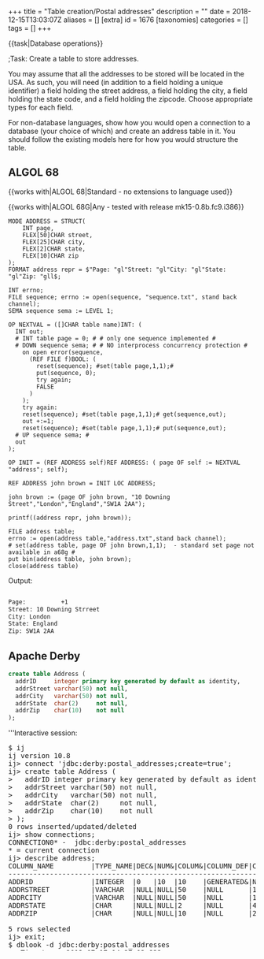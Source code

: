 +++
title = "Table creation/Postal addresses"
description = ""
date = 2018-12-15T13:03:07Z
aliases = []
[extra]
id = 1676
[taxonomies]
categories = []
tags = []
+++

{{task|Database operations}}

;Task:
Create a table to store addresses. 

You may assume that all the addresses to be stored will be located in the USA.   As such, you will need (in addition to a field holding a unique identifier) a field holding the street address, a field holding the city, a field holding the state code, and a field holding the zipcode.   Choose appropriate types for each field.

For non-database languages, show how you would open a connection to a database (your choice of which) and create an address table in it. You should follow the existing models here for how you would structure the table.





## ALGOL 68

{{works with|ALGOL 68|Standard - no extensions to language used}}

{{works with|ALGOL 68G|Any - tested with release mk15-0.8b.fc9.i386}}

<!-- {{does not work with|ELLA ALGOL 68|Any (with appropriate job cards) - tested with release 1.8.8d.fc9.i386 - needed formatted transput}} -->

```algol68
MODE ADDRESS = STRUCT(
	INT page,
	FLEX[50]CHAR street,
	FLEX[25]CHAR city,
	FLEX[2]CHAR state,
	FLEX[10]CHAR zip
);
FORMAT address repr = $"Page: "gl"Street: "gl"City: "gl"State: "gl"Zip: "gll$;

INT errno;
FILE sequence; errno := open(sequence, "sequence.txt", stand back channel);
SEMA sequence sema := LEVEL 1;

OP NEXTVAL = ([]CHAR table name)INT: (
  INT out;
  # INT table page = 0; # # only one sequence implemented #
  # DOWN sequence sema; # # NO interprocess concurrency protection #
    on open error(sequence, 
      (REF FILE f)BOOL: (
        reset(sequence); #set(table page,1,1);# 
        put(sequence, 0);
        try again;
        FALSE
      )
    );
    try again:
    reset(sequence); #set(table page,1,1);# get(sequence,out);
    out +:=1; 
    reset(sequence); #set(table page,1,1);# put(sequence,out);
  # UP sequence sema; #
  out
);

OP INIT = (REF ADDRESS self)REF ADDRESS: ( page OF self := NEXTVAL "address"; self);

REF ADDRESS john brown = INIT LOC ADDRESS;

john brown := (page OF john brown, "10 Downing Street","London","England","SW1A 2AA");

printf((address repr, john brown));

FILE address table;
errno := open(address table,"address.txt",stand back channel);
# set(address table, page OF john brown,1,1);  - standard set page not available in a68g #
put bin(address table, john brown);
close(address table)
```

Output:

```txt

Page:          +1
Street: 10 Downing Strreet
City: London
State: England
Zip: SW1A 2AA

```



## Apache Derby


```SQL
create table Address (
  addrID     integer primary key generated by default as identity,
  addrStreet varchar(50) not null,
  addrCity   varchar(50) not null,
  addrState  char(2)     not null,
  addrZip    char(10)    not null
);

```

'''Interactive session:
<pre style="height: 30em; overflow: scroll">
$ ij
ij version 10.8
ij> connect 'jdbc:derby:postal_addresses;create=true';
ij> create table Address (
>   addrID integer primary key generated by default as identity,
>   addrStreet varchar(50) not null,
>   addrCity   varchar(50) not null,
>   addrState  char(2)     not null,
>   addrZip    char(10)    not null
> );
0 rows inserted/updated/deleted
ij> show connections;
CONNECTION0* - 	jdbc:derby:postal_addresses
* = current connection
ij> describe address;
COLUMN_NAME         |TYPE_NAME|DEC&|NUM&|COLUM&|COLUMN_DEF|CHAR_OCTE&|IS_NULL&
------------------------------------------------------------------------------
ADDRID              |INTEGER  |0   |10  |10    |GENERATED&|NULL      |NO      
ADDRSTREET          |VARCHAR  |NULL|NULL|50    |NULL      |100       |NO      
ADDRCITY            |VARCHAR  |NULL|NULL|50    |NULL      |100       |NO      
ADDRSTATE           |CHAR     |NULL|NULL|2     |NULL      |4         |NO      
ADDRZIP             |CHAR     |NULL|NULL|10    |NULL      |20        |NO      

5 rows selected
ij> exit;
$ dblook -d jdbc:derby:postal_addresses
-- Timestamp: 2012-07-17 14:27:02.822
-- Source database is: postal_addresses
-- Connection URL is: jdbc:derby:postal_addresses
-- appendLogs: false

-- ----------------------------------------------
-- DDL Statements for tables
-- ----------------------------------------------

CREATE TABLE "APP"."ADDRESS" ("ADDRID" INTEGER NOT NULL GENERATED BY DEFAULT AS IDENTITY (START WITH 1, INCREMENT BY 1), "ADDRSTREET" VARCHAR(50) NOT NULL, "ADDRCITY" VARCHAR(50) NOT NULL, "ADDRSTATE" CHAR(2) NOT NULL, "ADDRZIP" CHAR(10) NOT NULL);

-- ----------------------------------------------
-- DDL Statements for keys
-- ----------------------------------------------

-- primary/unique
ALTER TABLE "APP"."ADDRESS" ADD CONSTRAINT "SQL120717142048690" PRIMARY KEY ("ADDRID");


```



## AWK



###  SQLite3 


This version uses the AWK pipe, 'getline' function, and the sqlite3 command line program. 


```awk
#!/bin/sh -f
awk '
BEGIN {
    print "Creating table..."
    dbExec("address.db", "create table address (street, city, state, zip);")
    print "Done."
    exit
}

function dbExec(db, qry,      result) {
    dbMakeQuery(db, qry) | getline result
    dbErrorCheck(result)
}

function dbMakeQuery(db, qry,      q) {
    q = dbEscapeQuery(qry) ";"
    return "echo \"" q "\" | sqlite3 " db
}

function dbEscapeQuery(qry,      q) {
    q = qry
    gsub(/"/, "\\\"", q)
    return q
}

function dbErrorCheck(res) {
    if (res ~ "SQL error") {
        print res
        exit
    }
}

'
```



## C

{{libheader|SQLite}}

```c>#include <stdio.h

#include <stdlib.h>
#include <sqlite3.h>

const char *code = 
"CREATE TABLE address (\n"
"       addrID		INTEGER PRIMARY KEY AUTOINCREMENT,\n"
"	addrStreet	TEXT NOT NULL,\n"
"	addrCity	TEXT NOT NULL,\n"
"	addrState	TEXT NOT NULL,\n"
"	addrZIP		TEXT NOT NULL)\n" ;

int main()
{
  sqlite3 *db = NULL;
  char *errmsg;
  
  if ( sqlite3_open("address.db", &db) == SQLITE_OK ) {
    if ( sqlite3_exec(db, code, NULL, NULL,  &errmsg) != SQLITE_OK ) {
      fprintf(stderr, errmsg);
      sqlite3_free(errmsg);
      sqlite3_close(db);
      exit(EXIT_FAILURE);
    }
    sqlite3_close(db);
  } else {
    fprintf(stderr, "cannot open db...\n");
    sqlite3_close(db);
    exit(EXIT_FAILURE);
  }
  return EXIT_SUCCESS;
}
```



## Clojure


```clojure
(require '[clojure.java.jdbc :as sql])
; Using h2database for this simple example.
(def db {:classname "org.h2.Driver"
         :subprotocol "h2:file"
         :subname "db/my-dbname"})
         
(sql/db-do-commands db
  (sql/create-table-ddl :address
    [:id "bigint primary key auto_increment"]
    [:street "varchar"]
    [:city "varchar"]
    [:state "varchar"]
    [:zip "varchar"]))

```



## EchoLisp


```scheme

(lib 'struct)
(lib 'sql)

(define Postal (make-table
    (struct postal (auto: id name street city state zip))))

Postal
    → #table:#struct:postal [id name street city state zip]:[0] 

(table-insert Postal '(0 Gallubert "29 rue de l'Ermitage" Paris Seine 75020))
(table-insert Postal '(0 Brougnard "666 rue des Cascades " Paris Seine 75042))
(table-make-index Postal 'postal.id)
(table-print Postal)

[0]   15  Gallubert  29 rue de l'Ermitage   Paris  Seine  75020 
[1]   16  Brougnard  666 rue des Cascades   Paris  Seine  75042 

```




## Erlang

Erlang has built in databases. This is the the one with most features: Mnesia. There are database connectors to other databases, too.

```Erlang

-module( table_creation ).

-export( [task/0] ).

-record( address, {id, street, city, zip} ).

task() ->
	mnesia:start(),
	mnesia:create_table( address, [{attributes, record_info(fields, address)}] ).

```

{{out}}

```txt

3>  table_creation:task().
{atomic,ok}

```



## FunL

FunL has built-in support for H2 and comes bundled with the H2 database engine.

```funl
import db.*
import util.*

Class.forName( 'org.h2.Driver' )
conn = DriverManager.getConnection( 'jdbc:h2:mem:test', 'sa', '' )
statement = conn.createStatement()

statement.execute( '''
  CREATE TABLE `user_data` (
    `id` identity,
    `name` varchar(255) NOT NULL,
    `street` varchar(255) NOT NULL,
    `city` varchar(255) NOT NULL,
    `region` char(2) NOT NULL,
    `country` char(2) NOT NULL,
    `code` varchar(20) NOT NULL,
    `phone` varchar(20) NOT NULL,
    PRIMARY KEY (`id`)
  )''' )

statement.execute( '''
  INSERT INTO `user_data` (`name`, `street`, `city`, `region`, `code`, `country`, `phone`) VALUES
    ('Jacinthe Steinert', '8540 Fallen Pony Villas', 'Searights', 'IA', '51584-4315', 'US', '(641) 883-4342'),
    ('Keeley Pinkham', '1363 Easy Downs', 'Mileta', 'TX', '77667-7376', 'US', '(469) 527-4784'),
    ('Rimon Cleveland', '8052 Blue Pond Dale', 'The Willows', 'UT', '84630-2674', 'US', '(385) 305-7261'),
    ('Berenice Benda', '2688 Merry Pines', 'Dacono', 'HI', '96766-7398', 'US', '(808) 451-2732'),
    ('Mehetabel Marcano', '109 Sleepy Goose Crescent', 'Plains', 'UT', '84727-7254', 'US', '(385) 733-8404'),
    ('Ambria Schiller', '7100 Tawny Robin Highway', 'Barlowes', 'ID', '83792-2043', 'US', '(208) 227-8887'),
    ('Carne Cancino', '3842 Broad Pioneer Cape', 'Bardstown', 'IA', '51571-6473', 'US', '(563) 060-8352'),
    ('Ince Leite', '7876 Stony Fawn Boulevard', 'Easton', 'ID', '83651-9235', 'US', '(208) 951-3024'),
    ('Britney Odell', '3386 Lazy Shadow Thicket', 'Kimberly', 'OK', '73539-6632', 'US', '(539) 848-4448'),
    ('Suprabha Penton', '9311 Dusty Leaf Alley', 'Niumalu', 'GA', '39927-8332', 'US', '(404) 589-0183')''' )
		
result = statement.executeQuery( '''SELECT * FROM user_data WHERE region = 'ID' ORDER BY code''' )
print( TextTable.apply(result) )

conn.close()
```


{{out}}


```txt

+----+-----------------+---------------------------+----------+--------+---------+------------+----------------+
| ID |      NAME       |          STREET           |   CITY   | REGION | COUNTRY |    CODE    |     PHONE      |
+----+-----------------+---------------------------+----------+--------+---------+------------+----------------+
|  8 | Ince Leite      | 7876 Stony Fawn Boulevard | Easton   | ID     | US      | 83651-9235 | (208) 951-3024 |
|  6 | Ambria Schiller | 7100 Tawny Robin Highway  | Barlowes | ID     | US      | 83792-2043 | (208) 227-8887 |
+----+-----------------+---------------------------+----------+--------+---------+------------+----------------+

```



## Go


```go
package main

import (
    "database/sql"
    "fmt"
    "log"

    _ "github.com/mattn/go-sqlite3"
)

func main() {
    // task req: show database connection
    db, err := sql.Open("sqlite3", "rc.db")
    if err != nil {
        log.Print(err)
        return
    }
    defer db.Close()
    // task req: create table with typed fields, including a unique id
    _, err = db.Exec(`create table addr (
        id     int unique,
        street text,
        city   text,
        state  text,
        zip    text
    )`)
    if err != nil {
        log.Print(err)
        return
    }
    // show output:  query the created field names and types
    rows, err := db.Query(`pragma table_info(addr)`)
    if err != nil {
        log.Print(err)
        return
    }
    var field, storage string
    var ignore sql.RawBytes
    for rows.Next() {
        err = rows.Scan(&ignore, &field, &storage, &ignore, &ignore, &ignore)
        if err != nil {
            log.Print(err)
            return
        }
        fmt.Println(field, storage)
    }
}
```

{{out}}

```txt

id int
street text
city text
state text
zip text

```



## Haskell

{{trans|Python}}
{{libheader|SQLite}}
{{libheader|sqlite-simple}}


```haskell
{-# LANGUAGE OverloadedStrings #-}

import Database.SQLite.Simple

main = do
     db <- open "postal.db"
     execute_ db "\ 
     \CREATE TABLE address (\
        \addrID     INTEGER PRIMARY KEY AUTOINCREMENT, \
        \addrStreet TEXT NOT NULL, \
        \addrCity   TEXT NOT NULL, \
        \addrState  TEXT NOT NULL, \
        \addrZIP    TEXT NOT NULL  \
     \)"
     close db
```



## J

J is a programming language, not a database, but it ships with a database built in the programming language called [[j:JDB|JDB]].  Using that, assuming <tt>hd</tt> is your database, then:


```j
   Create__hd  'Address';noun define
addrID autoid;
addrStreet varchar
addrCity varchar
addrState char
addrZip char
)
```


Of course J can connect external databases too, using e.g. [[j:Studio/ODBC%20Basics|ODBC]].  See the [[j:DB|list of J database topics]].


## Julia

{{works with|Julia|0.6}}


```julia
using SQLite

db = SQLite.DB()
SQLite.execute!(db, """\
	CREATE TABLE address (
	addrID		INTEGER PRIMARY KEY AUTOINCREMENT,
	addrStreet	TEXT NOT NULL,
	addrCity	TEXT NOT NULL,
	addrState	TEXT NOT NULL,
	addrZIP		TEXT NOT NULL)
	""")
```



## Kotlin

Rather than use an external database, we use the built-in RandomAccessFile class for his task. The data used is the same as for the REXX entry.

```scala
// Version 1.2.41

import java.io.File
import java.io.RandomAccessFile

fun String.toFixedLength(len: Int) = this.padEnd(len).substring(0, len)

class Address(
    var name: String,
    var street: String = "",
    var city: String = "",
    var state: String = "",
    var zipCode: String = "",
    val autoId: Boolean = true
) {
    var id = 0L
        private set

    init {
        if (autoId) id = ++nextId
    }

    companion object {
        private var nextId = 0L

        const val RECORD_LENGTH = 127  // including 2 bytes for UTF string length

        fun readRecord(file: File, id: Long): Address {
            val raf = RandomAccessFile(file, "r")
            val seekPoint = (id - 1) * RECORD_LENGTH
            raf.use {
                it.seek(seekPoint)
                val id2 = it.readLong()
                if (id != id2) {
                    println("Database is corrupt")
                    System.exit(1)
                }
                val text    = it.readUTF()
                val name    = text.substring(0, 30).trimEnd()
                val street  = text.substring(30, 80).trimEnd()
                val city    = text.substring(80, 105).trimEnd()
                val state   = text.substring(105, 107)
                val zipCode = text.substring(107).trimEnd()
                val a = Address(name, street, city, state, zipCode, false)
                a.id = id
                return a
            }
        }
    }

    override fun toString() =
        "Id       : ${this.id}\n" +
        "Name     : $name\n" +
        "Street   : $street\n" +
        "City     : $city\n" +
        "State    : $state\n" +
        "Zip Code : $zipCode\n"

    fun writeRecord(file: File) {
        val raf = RandomAccessFile(file, "rw")
        val text =
            name.toFixedLength(30) +
            street.toFixedLength(50) +
            city.toFixedLength(25) +
            state +
            zipCode.toFixedLength(10)
        val seekPoint = (id - 1) * RECORD_LENGTH
        raf.use {
            it.seek(seekPoint)
            it.writeLong(id)
            it.writeUTF(text)
        }
    }
}

fun main(args: Array<String>) {
    val file = File("addresses.dat")
    val addresses = listOf(
        Address("FSF Inc.", "51 Franklin Street", "Boston", "MA", "02110-1301"),
        Address("The White House", "The Oval Office, 1600 Pennsylvania Avenue NW", "Washington", "DC", "20500")
    )
    // write the address records to the file
    addresses.forEach { it.writeRecord(file) }

    // now read them back in reverse order and print them out
    for (i in 2 downTo 1) {
        println(Address.readRecord(file, i.toLong()))
    }
}
```


{{output}}

```txt

Id       : 2
Name     : The White House
Street   : The Oval Office, 1600 Pennsylvania Avenue NW
City     : Washington
State    : DC
Zip Code : 20500

Id       : 1
Name     : FSF Inc.
Street   : 51 Franklin Street
City     : Boston
State    : MA
Zip Code : 02110-1301

```



## Lasso

Lasso has excellent support for connecting to and handling databases.


```Lasso
// connect to a Mysql database
inline(-database = 'rosettatest', -sql = "CREATE TABLE `address` (
    `id`       int(11)     NOT NULL   auto_increment,
    `street`   varchar(50) NOT NULL   default '',
    `city`     varchar(25) NOT NULL   default '',
    `state`    char(2)     NOT NULL   default '',
    `zip`      char(10)    NOT NULL   default '',
    PRIMARY KEY (`id`)
);
") => {^
	error_msg
^}
```

Output:

```txt
No error
```



## Lua

Using LJSQLite3 - compatible with LuaJIT and supplied in the ULua distribution.

```Lua
-- Import module
local sql = require("ljsqlite3")

-- Open connection to database file
local conn = sql.open("address.sqlite")

-- Create address table unless it already exists
conn:exec[[
CREATE TABLE IF NOT EXISTS address(
  id INTEGER PRIMARY KEY AUTOINCREMENT,
  street TEXT NOT NULL, 
  city TEXT NOT NULL, 
  state TEXT NOT NULL, 
  zip TEXT NOT NULL)
]]

-- Explicitly close connection
conn:close()
```



## Mathematica


```Mathematica
TableCreation="CREATE TABLE address (	
addrID		INTEGER PRIMARY KEY AUTOINCREMENT,
addrStreet	TEXT NOT NULL,	addrCity	TEXT NOT NULL,
addrState	TEXT NOT NULL,	addrZIP		TEXT NOT NULL    )";

Needs["DatabaseLink`"]
conn=OpenSQLConnection[ JDBC[ "mysql","databases:1234/conn_test"], "Username" -> "test"]
SQLExecute[ conn, TableCreation]
```



## MySQL


```mysql
CREATE TABLE `Address` (
    `addrID`       int(11)     NOT NULL   auto_increment,
    `addrStreet`   varchar(50) NOT NULL   default '',
    `addrCity`     varchar(25) NOT NULL   default '',
    `addrState`    char(2)     NOT NULL   default '',
    `addrZIP`      char(10)    NOT NULL   default '',
    PRIMARY KEY (`addrID`)
);
```



## NetRexx

As NetRexx targets the Java Virtual Machine it has access to a wealth of database tools many of which can be accessed through JDBC.

### Apache Derby

{{libheader|Apache Derby}}
This sample creates a table in an embedded Apache Derby database.

```NetRexx
/* NetRexx */
options replace format comments java crossref symbols binary

import java.sql.Connection
import java.sql.Statement
import java.sql.SQLException
import java.sql.DriverManager

class RTableCreate01 public
  properties private constant
    addressDDL = String '' -
    ' create table Address' -
    ' (' -
    '   addrID     integer     primary key generated by default as identity,' -
    '   addrStreet varchar(50) not null,' -
    '   addrCity   varchar(50) not null,' -
    '   addrState  char(2)     not null,' -
    '   addrZip    char(10)    not null' -
    ' )'
    driver = String 'org.apache.derby.jdbc.EmbeddedDriver'
    dbName = String 'db/rosetta_code'

  method createTable() public static
    connectionURL = String 
    conn = java.sql.Connection
    sqlStatement = java.sql.Statement
    do
      Class.forName(driver)
      connectionURL = 'jdbc:derby:' || dbName || ';' || 'create=true'
      conn = DriverManager.getConnection(connectionURL)
      sqlStatement = conn.createStatement()
      say 'Creating table'
      sqlStatement.execute(addressDDL)
      say 'Table creation complete'
      sqlStatement.close()
      conn.close()
      do
        -- In embedded mode, an application should shut down Derby.
        -- Shutdown throws the XJ015 exception to confirm success.
        connectionURL = 'jdbc:derby:' || ';' || 'shutdown=true'
        DriverManager.getConnection(connectionURL)
      catch sex = SQLException
        if sex.getSQLState().equals("XJ015") then do
          say 'Database shut down normally'
          end
        else do
          say 'Database did not shut down normally'
          signal sex
          end
      end
    catch sex = SQLException
      sex.printStackTrace()
    catch ex = ClassNotFoundException
      ex.printStackTrace()
    end
    return

  method main(args = String[]) public static
    createTable()
    return

```



## Nim


```nim
import db_sqlite as db
#import db_mysql as db
#import db_postgres as db

const
  connection = ":memory:"
  user = "foo"
  pass = "bar"
  database = "db"

var c = open(connection, user, pass, database)
c.exec sql"""CREATE TABLE address (
  addrID     INTEGER PRIMARY KEY AUTOINCREMENT,
  addrStreet TEXT NOT NULL,
  addrCity   TEXT NOT NULL,
  addrState  TEXT NOT NULL,
  addrZIP    TEXT NOT NULL)"""
c.close()
```



## ooRexx


```oorexx
/* REXX ***************************************************************
* 17.05.2013 Walter Pachl  translated from REXX version 2
* nice try? improvements are welcome as I am rather unexperienced
* 18.05.2013 the array may contain a variety of objects!
**********************************************************************/
alist=.array~new
alist[1]=.addr~new('Boston','MA','51 Franklin Street',,'FSF Inc.',,
                                                          '02110-1301')
alist[2]='not an address at all'
alist[3]=.addr~new('Washington','DC','The Oval Office',,
                 '1600 Pennsylvania Avenue NW','The White House',20500)
Do i=1 To alist~items
  a=alist[i]
  If a~isinstanceof(.addr) Then
    a~show
  End 
   
::class addr
  ::attribute city
  ::attribute state
  ::attribute addr
  ::attribute addr2
  ::attribute name
  ::attribute zip

::method init
  Parse Arg self~city,,
            self~state,,
            self~addr,,
            self~addr2,,
            self~name,,
            self~zip

::method show
                         Say '  name -->' self~name
                         Say '  addr -->' self~addr
  If self~addr2<>'' Then Say ' addr2 -->' self~addr2
                         Say '  city -->' self~city
                         Say ' state -->' self~state
                         Say '   zip -->' self~zip
  Say copies('-',40)
```

Output is as for REXX version 2


## Oracle


```sql
CREATE SEQUENCE seq_address_pk START BY 100 INCREMENT BY 1
/
CREATE TABLE address (
    addrID   NUMBER DEFAULT seq_address_pk.nextval,
    street   VARCHAR2( 50 ) NOT NULL,
    city     VARCHAR2( 25 ) NOT NULL,
    state    VARCHAR2( 2 ) NOT NULL,
    zip      VARCHAR2( 20 ) NOT NULL,
    CONSTRAINT address_pk1 PRIMARY KEY ( addrID )
)
/
```



## Oz

{{trans|Python}}

{{libheader|SQLite}}
{{libheader|Ozsqlite}}

The SQLite version that comes with Ozsqlite does not understand "AUTOINCREMENT".

```oz
declare
  [Sqlite] = {Module.link ['x-ozlib:/sqlite/Sqlite.ozf']}

  DB = {Sqlite.open 'test.db'}
in
  try

     {Sqlite.exec DB
      "CREATE TABLE address ("
      #"addrID		INTEGER PRIMARY KEY,"
      #"addrStreet	TEXT NOT NULL,"
      #"addrCity	TEXT NOT NULL,"
      #"addrState	TEXT NOT NULL,"
      #"addrZIP		TEXT NOT NULL"
      #")" _}

  catch E then
     {Inspector.configure widgetShowStrings true}
     {Inspect E}
  finally
     {Sqlite.close DB}
  end
```



## Perl


```perl
use DBI;

my $db = DBI->connect('DBI:mysql:database:server','login','password');

my $statment = <<EOF;
CREATE TABLE `Address` (
    `addrID`       int(11)     NOT NULL   auto_increment,
    `addrStreet`   varchar(50) NOT NULL   default '',
    `addrCity`     varchar(25) NOT NULL   default '',
    `addrState`    char(2)     NOT NULL   default '',
    `addrZIP`      char(10)    NOT NULL   default '',
    PRIMARY KEY (`addrID`)
);
EOF

my $exec = $db->prepare($statment);
$exec->execute;
```


This example uses mysql, but DBI supports a extensive list of database drivers. See [http://dbi.perl.org/ dbi.perl.org] for more info.


## Perl 6

{{works with|Rakudo|2017.09}}

Like Perl DBI, Perl 6 DBIish supports many different databases. An example using SQLite is shown here.


```perl6
use DBIish;

my $dbh = DBIish.connect('SQLite', :database<addresses.sqlite3>);

my $sth = $dbh.do(q:to/STATEMENT/);
    DROP TABLE IF EXISTS Address;
    CREATE TABLE Address (
        addrID      INTEGER PRIMARY KEY AUTOINCREMENT,
        addrStreet  TEXT NOT NULL,
        addrCity    TEXT NOT NULL,
        addrState   TEXT NOT NULL,
        addrZIP     TEXT NOT NULL
    )
    STATEMENT
```



## Phix

{{libheader|SQLite}}

```Phix
include pSQLite.e
constant sqlcode = """
CREATE TABLE address (
 addrID     INTEGER PRIMARY KEY AUTOINCREMENT,
 addrStreet TEXT NOT NULL,
 addrCity   TEXT NOT NULL,
 addrState  TEXT NOT NULL,
 addrZIP    TEXT NOT NULL)"""
 
sqlite3 db = sqlite3_open("address.sqlite")
integer res = sqlite3_exec(db,sqlcode)
if res=SQLITE_OK then
    sqlite3_close(db)
else
    -- can show eg "sqlite3_exec error: 1 [table address already exists]"
    printf(1,"sqlite3_exec error: %d [%s]\n",{res,sqlite_last_exec_err})
end if
```


=={{header|PHP}}+SQLite==
{{trans|Python}}
not tested

```php
<?php
$db = new SQLite3(':memory:');
$db->exec("
    CREATE TABLE address (
        addrID     INTEGER PRIMARY KEY AUTOINCREMENT,
        addrStreet TEXT NOT NULL,
        addrCity   TEXT NOT NULL,
        addrState  TEXT NOT NULL,
        addrZIP    TEXT NOT NULL
    )
");
?>
```



## PicoLisp

PicoLisp has built-in database functionality, in the form of
(non-relational) entity/relations, built on top of persistent
objects (so-called external symbols)

Define an "address" entity, and create the database:

```PicoLisp
(class +Adr +Entity)
(rel nm (+Sn +Idx +String))            # Name [Soundex index]
(rel str (+String))                    # Street
(rel zip (+Ref +String))               # ZIP [Non-unique index]
(rel cit (+Fold +Idx +String))         # City [Folded substring index]
(rel st (+String))                     # State
(rel tel (+Fold +Ref +String))         # Phone [Folded non-unique index]
(rel em (+Ref +String))                # EMail [Non-unique index]
(rel txt (+Blob))                      # Memo
(rel jpg (+Blob))                      # Photo

(pool "address.db")  # Create database
```

Create a first entry, and show it:

```PicoLisp
(show
   (new! '(+Adr)  # Create a record
      'nm "FSF Inc."
      'str "51 Franklin St"
      'st "Boston, MA"
      'zip "02110-1301" ) )
```

Output:

```txt
{2} (+Adr)
   zip "02110-1301"
   st "Boston, MA"
   str "51 Franklin St"
   nm "FSF Inc."
```

Interactive "select":

```PicoLisp
(select nm zip +Adr nm "FSF")  # Select name, zip from Adr where name = FSF*
```

Output:

```txt
"FSF Inc." "02110-1301" {2}
```



## PostgreSQL


```sql
CREATE SEQUENCE address_seq start 100;
CREATE TABLE address (
    addrID   int4 PRIMARY KEY DEFAULT nextval('address_seq'),
    street   varchar(50) not null,
    city     varchar(25) not null,
    state    varchar(2) not null,
    zip      varchar(20) not null
);
```




=={{header|PureBasic}}+SQLite==
Easiest approach with sqlite. Further possible: PostgresQL or each other over ODBC.

```Purebasic

UseSQLiteDatabase()
Procedure CheckDatabaseUpdate(Database, Query$)
   Result = DatabaseUpdate(Database, Query$)
   If Result = 0
      Print(DatabaseError())
   EndIf
   ProcedureReturn Result
EndProcedure
openconsole()
DatabaseFile$ = GetCurrentDirectory()+"/rosettadb.sdb"
If CreateFile(0, DatabaseFile$)
   CloseFile(0)
    If OpenDatabase(0, DatabaseFile$, "", "")
      CheckDatabaseUpdate(0,"CREATE TABLE address ( addrID INTEGER PRIMARY KEY AUTOINCREMENT,	addrStreet TEXT Not NULL, addrCity TEXT Not NULL, addrState TEXT Not NULL, addrZIP TEXT Not NULL)")
      CloseDatabase(0)
   Else
      print("Can't open database !")
   EndIf
Else
   print("Can't create the database file !")
EndIf
closeconsole()

```


=={{header|PowerShell}}+SQLite==
{{libheader|SQLite}}

```PowerShell

Import-Module -Name PSSQLite


## Create a database and a table
$dataSource = ".\Addresses.db"
$query = "CREATE TABLE SSADDRESS (Id        INTEGER  PRIMARY KEY  AUTOINCREMENT,
                                  LastName  TEXT     NOT NULL,
                                  FirstName TEXT     NOT NULL,
                                  Address   TEXT     NOT NULL,
                                  City      TEXT     NOT NULL,
                                  State     CHAR(2)  NOT NULL,
                                  Zip       CHAR(5)  NOT NULL
)"

Invoke-SqliteQuery -Query $Query -DataSource $DataSource


## Insert some data
$query = "INSERT INTO SSADDRESS ( FirstName,  LastName,  Address,  City,  State,  Zip)
                         VALUES (@FirstName, @LastName, @Address, @City, @State, @Zip)"

Invoke-SqliteQuery -DataSource $DataSource -Query $query -SqlParameters @{
        LastName  = "Monster"
        FirstName = "Cookie"
        Address   = "666 Sesame St"
        City      = "Holywood"
        State     = "CA"
        Zip       = "90013"
}


## View the data
Invoke-SqliteQuery -DataSource $DataSource -Query "SELECT * FROM SSADDRESS" | FormatTable -AutoSize

```

{{Out}}

```txt

Id LastName FirstName Address       City     State Zip  
-- -------- --------- -------       ----     ----- ---  
 1 Monster  Cookie    666 Sesame St Holywood CA    90013

```


=={{header|Python}}+SQLite==
{{libheader|SQLite}}

```python>>>
 import sqlite3
>>> conn = sqlite3.connect(':memory:')
>>> conn.execute('''CREATE TABLE address (
	addrID		INTEGER PRIMARY KEY AUTOINCREMENT,
	addrStreet	TEXT NOT NULL,
	addrCity	TEXT NOT NULL,
	addrState	TEXT NOT NULL,
	addrZIP		TEXT NOT NULL
    )''')
<sqlite3.Cursor object at 0x013265C0>
>>> 
```



## Racket


Racket supports a bunch of DBs, this is using sqlite, which is almost always available.  Also included some further demonstrations beyond just the table creation:


```Racket

#lang at-exp racket

(require db)
(define postal (sqlite3-connect #:database "/tmp/postal.db" #:mode 'create))

(define (add! name street city state zip)
  (query-exec postal
    @~a{INSERT INTO addresses (name, street, city, state, zip)
        VALUES (?, ?, ?, ?, ?)}
    name street city state zip))

(unless (table-exists? postal "addresses")
  (query-exec postal
    @~a{CREATE TABLE addresses(
          id INTEGER PRIMARY KEY,
          name   TEXT NOT NULL,
          street TEXT NOT NULL,
          city   TEXT NOT NULL,
          state  TEXT NOT NULL,
          zip    TEXT NOT NULL)}))

(add! "FSF Inc."
      "51 Franklin St"
      "Boston"
      "MA"
      "02110-1301")
(add! "The White House"
      "1600 Pennsylvania Avenue NW"
      "Washington"
      "DC"
      "20500")
(add! "National Security Council"
      "1700 Pennsylvania Avenue NW"
      "Washington"
      "DC"
      "20500")

(printf "Addresses:\n")
(for ([r (query-rows postal "SELECT * FROM addresses")])
  (printf "  ~a.\n" (string-join (cdr (vector->list r)) ", ")))
(newline)

(printf "By State+ZIP:\n")
(for ([z (query-rows postal "SELECT * FROM addresses"
                     #:group #("state" "zip"))])
  (printf "  ~a, ~a:\n" (vector-ref z 0) (vector-ref z 1))
  (for ([r (vector-ref z 2)])
    (printf "    ~a.\n" (string-join (cdr (vector->list r)) ", "))))

(disconnect postal)

```


Output:

```txt

Addresses:
  FSF Inc., 51 Franklin St, Boston, MA, 02110-1301.
  The White House, 1600 Pennsylvania Avenue NW, Washington, DC, 20500.
  National Security Council, 1700 Pennsylvania Avenue NW, Washington, DC, 20500.

By State+ZIP:
  MA, 02110-1301:
    FSF Inc., 51 Franklin St, Boston.
  DC, 20500:
    The White House, 1600 Pennsylvania Avenue NW, Washington.
    National Security Council, 1700 Pennsylvania Avenue NW, Washington.

```



## REXX


### version 1

A REXX program can call SQL or any other database system, but the version shown here is a RYO (roll your own).

Practically no error checking (for invalid fields, etc.) has been coded.

The fields are for the most part, USA specific, but could be expanded for other countries.

In addition to "state", fields such as province, municipality, ward, parish, country, etc) could be added without exclusion.

Also, a history logging facility is included which tracks who (by userID) did what update (or change), along with a timestamp. 

```txt

╔════════╤════════════════════════════════════════════════════════════════════════╤══════╗
╟────────┘  Format of an entry in the USA address/city/state/zip code structure:  └──────╢
║                                                                                        ║
║ The structure name can be any variable name,  but here it'll be shortened to make these║
║   comments and program easier to read;  its name will be:   @USA  or  @usa   (or both).║
║                                                                                        ║
║ Each of the variable names beginning with an underscore (_) aren't to be used elsewhere║
║   in the program.  Other possibilities are to have a trailing underscore (or both)  or ║
║   some other special eye─catching character such as:    !   @   #   $   ?              ║
║                                                                                        ║
║ Any field not specified will have a value of a  null   (which has a length of zero).   ║
║                                                                                        ║
║ Any field may contain any number of characters,  this can be limited by the            ║
║   restrictions imposed by the standards  or  the USA legal definitions.                ║
║ Any number of fields could be added  (with testing for invalid fields).                ║
╟────────────────────────────────────────────────────────────────────────────────────────╢
║  @USA.0             the number of entries in the   @USA  stemmed array.                ║
║                                                                                        ║
║       nnn           is some positive integer of any length (no leading zeros).         ║
╟────────────────────────────────────────────────────────────────────────────────────────╢
║  @USA.nnn._name     is the name of person, business,  or a lot description.            ║
╟────────────────────────────────────────────────────────────────────────────────────────╢
║  @USA.nnn._addr1    is the 1st street address                                          ║
║  @USA.nnn._addr2    is the 2nd street address                                          ║
║  @USA.nnn._addr3    is the 3rd street address                                          ║
║  @USA.nnn._addrNN      ···  (any number,  but in sequential order).                    ║
╟────────────────────────────────────────────────────────────────────────────────────────╢
║  @USA.nnn._state    is the USA postal code for the state, territory, etc.              ║
╟────────────────────────────────────────────────────────────────────────────────────────╢
║  @USA.nnn._city     is the official city name,  it may include any character.          ║
╟────────────────────────────────────────────────────────────────────────────────────────╢
║  @USA.nnn._zip      is the USA postal zip code  (five or ten digit format).            ║
╟────────────────────────────────────────────────────────────────────────────────────────╢
║  @USA.nnn._upHist   is the update history:  userID who did the update; date, timestamp.║
╚════════════════════════════════════════════════════════════════════════════════════════╝

```


```rexx
/*REXX program creates, builds, and displays a table of given  U.S.A.  postal addresses.*/
@usa.=;   @usa.0=0;      $='@USA.'                   /*initialize array and first value.*/
@usa.0=@usa.0 + 1                                    /*bump the unique number for usage.*/
                  call USA '_city'  ,  'Boston'
                  call USA '_state' ,  'MA'
                  call USA '_addr1' ,  "51 Franklin Street"
                  call USA '_name'  ,  "FSF Inc."
                  call USA '_zip'   ,  '02110-1301'
@usa.0=@usa.0 + 1                                    /*bump the unique number for usage.*/
                  call USA '_city'  ,  'Washington'
                  call USA '_state' ,  'DC'
                  call USA '_addr1' ,  "The Oval Office"
                  call USA '_addr2' ,  "1600 Pennsylvania Avenue NW"
                  call USA '_name'  ,  "The White House"
                  call USA '_zip'   ,  20500         /*no need for quotes for a number. */
                  call USA 'list'
exit                                            /*stick a fork in it,  we're all done. */
/*──────────────────────────────────────────────────────────────────────────────────────*/
tell: parse arg a; z=value($||#"."a); if z\='' then say right(translate(a,,'_'),9) "──►" z
      return
/*──────────────────────────────────────────────────────────────────────────────────────*/
USA: procedure expose @usa. $;  parse arg what;  arg ?
     if ?=='LIST'  then do #=1  for @usa.0
                        call tell '_name'
                                             do j=1  until z='';  call tell "_addr"j;  end
                        call tell '_city'
                        call tell '_state'
                        call tell '_zip'
                        say copies('─', 45)
                        end  /*#*/
                   else do;      call value $ || @usa.0'.'what   , arg(2)
                                 call value $ || @usa.0'.upHist' , userid() date() time()
                        end
     return
```

{{out|output|text=  (data used is within the REXX program):}}

```txt

     name ──► FSF Inc.
    addr1 ──► 51 Franklin Street
     city ──► Boston
    state ──► MA
      zip ──► 02110-1301
─────────────────────────────────────────────
     name ──► The White House
    addr1 ──► The Oval Office
    addr2 ──► 1600 Pennsylvania Avenue NW
     city ──► Washington
    state ──► DC
      zip ──► 20500
─────────────────────────────────────────────

```



### version 2


```rexx
/* REXX ***************************************************************
* 17.05.2013 Walter Pachl
* should work with every REXX.
* I use 0xxx for the tail because this can't be modified
**********************************************************************/
USA.=''; USA.0=0
Call add_usa 'Boston','MA','51 Franklin Street',,'FSF Inc.',,
                                                           '02110-1301'
Call add_usa 'Washington','DC','The Oval Office',,
                  '1600 Pennsylvania Avenue NW','The White House',20500
call list_usa
Exit

add_usa:
z=usa.0+1
Parse Arg usa.z.0city,,
          usa.z.0state,,
          usa.z.0addr,,
          usa.z.0addr2,,
          usa.z.0name,,
          usa.z.0zip
usa.0=z
Return

list_usa:
Do z=1 To usa.0
                           Say '  name -->' usa.z.0name
                           Say '  addr -->' usa.z.0addr
  If usa.z.0addr2<>'' Then Say ' addr2 -->' usa.z.0addr2
                           Say '  city -->' usa.z.0city
                           Say ' state -->' usa.z.0state
                           Say '   zip -->' usa.z.0zip
  Say copies('-',40)
  End
Return
```


```txt
  name --> FSF Inc.
  addr --> 51 Franklin Street
  city --> Boston
 state --> MA
   zip --> 02110-1301
----------------------------------------
  name --> The White House
  addr --> The Oval Office
 addr2 --> 1600 Pennsylvania Avenue NW
  city --> Washington
 state --> DC
   zip --> 20500
----------------------------------------
```



## Ring


```ring

# Project : Table creation/Postal addresses

load "stdlib.ring"
oSQLite = sqlite_init()

sqlite_open(oSQLite,"mytest.db")

sql = "CREATE TABLE ADDRESS ("  +
         "addrID INT NOT NULL," +
         "street CHAR(50) NOT NULL," +
         "city CHAR(25) NOT NULL," +
         "state CHAR(2), NOT NULL" +
         "zip CHAR(20) NOT NULL);"

sqlite_execute(oSQLite,sql)

```



## Ruby


### With PStore

PStore implements a persistent key store with transactions. This is a NoSQL database. Each transaction reads the entire database into memory, and then writes it again, so PStore is not good for large databases.


```ruby
require 'pstore'
require 'set'

Address = Struct.new :id, :street, :city, :state, :zip

db = PStore.new("addresses.pstore")
db.transaction do
  db[:next] ||= 0       # Next available Address#id
  db[:ids] ||= Set[]    # Set of all ids in db
end
```


To put an Address inside this PStore:


```ruby
db.transaction do
  id = (db[:next] += 1)
  db[id] = Address.new(id,
                       "1600 Pennsylvania Avenue NW",
                       "Washington", "DC", 20500)
  db[:ids].add id
end
```



### With SQLite

{{trans|Python}}

{{libheader|sqlite3-ruby}}

```ruby
require 'sqlite3'

db = SQLite3::Database.new(':memory:')
db.execute("
    CREATE TABLE address (
        addrID     INTEGER PRIMARY KEY AUTOINCREMENT,
        addrStreet TEXT NOT NULL,
        addrCity   TEXT NOT NULL,
        addrState  TEXT NOT NULL,
        addrZIP    TEXT NOT NULL
    )
")
```



## Run BASIC

AQLite

```runbasic
sqliteconnect #mem, ":memory:"  ' make handle #mem
mem$ = "
CREATE TABLE address (
  addrID     INTEGER PRIMARY KEY AUTOINCREMENT,
  addrStreet TEXT NOT NULL,
  addrCity   TEXT NOT NULL,
  addrState  TEXT NOT NULL,
  addrZIP    TEXT NOT NULL
)"
#mem execute(mem$)
```



## SAS


```sql


PROC SQL;
CREATE TABLE ADDRESS 
(
ADDRID CHAR(8)
,STREET CHAR(50) 
,CITY CHAR(25)
,STATE CHAR(2)
,ZIP  CHAR(20)
) 
;QUIT;

```



## Scheme


{{libheader|SQLite}}

This example works with Chicken Scheme, using its sql-de-lite library:


```scheme

(use sql-de-lite)

(define *db* (open-database "addresses"))

(exec ; create and run the SQL statement
  (sql *db*
       "CREATE TABLE address (
        addrID     INTEGER PRIMARY KEY AUTOINCREMENT,
        addrStreet TEXT NOT NULL,
        addrCity   TEXT NOT NULL,
        addrState  TEXT NOT NULL,
        addrZIP    TEXT NOT NULL
    )"
))

(close-database *db*) ; finally, close database

```



## Sidef

{{trans|Perl}}

```ruby
require('DBI');

var db = %s'DBI'.connect('DBI:mysql:database:server','login','password');

var statment = <<'EOF';
CREATE TABLE `Address` (
    `addrID`       int(11)     NOT NULL   auto_increment,
    `addrStreet`   varchar(50) NOT NULL   default '',
    `addrCity`     varchar(25) NOT NULL   default '',
    `addrState`    char(2)     NOT NULL   default '',
    `addrZIP`      char(10)    NOT NULL   default '',
    PRIMARY KEY (`addrID`)
);
EOF

var exec = db.prepare(statment);
exec.execute;
```



## SQL PL

{{works with|Db2 LUW}}

```sql pl

CREATE TABLE Address (
    addrID      Integer         generated by default as identity,
    addrStreet  Varchar(50)     not null,
    addrCity    Varchar(25)     not null,
    addrState   Char(2)         not null,
    addrZIP     Char(10)        not null
);

```

Output:

```txt

db2 -t
db2 => CREATE TABLE Address (
db2 (cont.) =>    addrID      INTEGER         generated BY DEFAULT AS IDENTITY,
db2 (cont.) =>    addrStreet  VARCHAR(50)     NOT NULL,
db2 (cont.) =>    addrCity    VARCHAR(25)     NOT NULL,
db2 (cont.) =>    addrState   CHAR(2)         NOT NULL,
db2 (cont.) =>    addrZIP     CHAR(10)        NOT NULL
db2 (cont.) =>);
DB20000I  The SQL command completed successfully.
db2 => DESCRIBE TABLE Address;

                                Data type                     Column
Column name                     schema    Data type name      Length     Scale Nulls
------------------------------- --------- ------------------- ---------- ----- ------
ADDRID                          SYSIBM    INTEGER                      4     0 No    
ADDRSTREET                      SYSIBM    VARCHAR                     50     0 No    
ADDRCITY                        SYSIBM    VARCHAR                     25     0 No    
ADDRSTATE                       SYSIBM    CHARACTER                    2     0 No    
ADDRZIP                         SYSIBM    CHARACTER                   10     0 No    

  5 record(s) selected.

```



## SQLite

Purely in Sqlite3.

```sqlite3

CREATE TABLE address_USA (
    address_ID INTEGER PRIMARY KEY,
    address_Street TEXT,
    address_City TEXT,
    address_State TEXT,
    address_Zip INTEGER
);

```



## Stata


While Stata is not a database language ''per se'', it is not uncommon to store address data in a Stata dataset. The following creates an empty dataset.

Other possibilities include using the '''[https://www.stata.com/help.cgi?odbc odbc]''' command or a C or Java plugin to connect to a database. See the FAQ for more details: '''[https://www.stata.com/support/faqs/data-management/using-plugin-to-connect-to-database/ How do I connect to a database by using a Stata plugin?]'''.


```stata
clear
gen str8 addrid=""
gen str50 street=""
gen str25 city=""
gen str2 state=""
gen str20 zip=""
save address
```


=={{header|Tcl}}+SQLite==
{{libheader|SQLite}}

```tcl
package require sqlite3

sqlite3 db address.db
db eval {
    CREATE TABLE address (
	addrID		INTEGER PRIMARY KEY AUTOINCREMENT,
	addrStreet	TEXT NOT NULL,
	addrCity	TEXT NOT NULL,
	addrState	TEXT NOT NULL,
	addrZIP		TEXT NOT NULL
    )
}
```


=={{header|Transact-SQL}} (MSSQL)==

```sql
CREATE TABLE #Address (
    addrID       int        NOT NULL   Identity(1,1) PRIMARY KEY,
    addrStreet   varchar(50) NOT NULL ,  
    addrCity     varchar(25) NOT NULL , 
    addrState    char(2)     NOT NULL , 
    addrZIP      char(10)    NOT NULL
)
drop table #Address
```



## VBScript


```vb

Option Explicit

Dim objFSO, DBSource 

Set objFSO = CreateObject("Scripting.FileSystemObject")

DBSource = objFSO.GetParentFolderName(WScript.ScriptFullName) & "\postal_address.accdb"

With CreateObject("ADODB.Connection")
	.Open "Provider=Microsoft.ACE.OLEDB.12.0;Data Source=" & DBSource
	.Execute "CREATE TABLE ADDRESS (STREET VARCHAR(30) NOT NULL," &_
			"CITY VARCHAR(30) NOT NULL, STATE CHAR(2) NOT NULL,ZIP CHAR(5) NOT NULL)"
	.Close
End With

```



## Visual FoxPro


```vfp

CLOSE DATABASES ALL
CREATE DATABASE usdata.dbc
SET NULL OFF
CREATE TABLE address.dbf ;
(id I AUTOINC NEXTVALUE 1 STEP 1 PRIMARY KEY COLLATE "Machine", ;
 street V(50), city V(25), state C(2), zipcode C(10))
CLOSE DATABASES ALL
*!* To use 
CLOSE DATABASES ALL 
OPEN DATABASE usdata.dbc
USE address.dbf SHARED

```



## zkl

{{trans|AWK}}
Interact with SQLite via the command line.

```zkl
const NM="address.db";
dbExec(NM,"create table address (street, city, state, zip);");
```


```zkl
fcn dbExec(db,qry){ dbErrorCheck(dbMakeQuery(db,qry),String(db," : ",qry)) }
fcn dbMakeQuery(db,qry){
   qry=dbEscapeQuery(qry) + ";";
   cmd:=String("echo \"", qry, "\" | sqlite ", db);
   reg r;
   p:=System.popen(cmd,"r");
      try{ r=p.readln(*) }catch(TheEnd){}  // r==Void if sqlite doesn't print
   p.close();
   r
}
fcn dbEscapeQuery(qry){ qry.replace(0'|"|, 0'|\"|) }
fcn dbErrorCheck(listOfStrings){
   if(listOfStrings and listOfStrings[-1].holds("SQL error")) 
      throw(Exception.IOError(listOfStrings.concat().strip()));
   True
}
```

